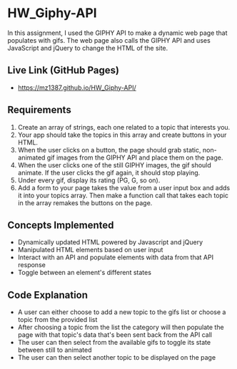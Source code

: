 # HW_Giphy-API
In this assignment, I used the GIPHY API to make a dynamic web page that populates with gifs. The web page also calls the GIPHY API and uses JavaScript and jQuery to change the HTML of the site.

## Live Link (GitHub Pages)
- https://mz1387.github.io/HW_Giphy-API/


## Requirements

1. Create an array of strings, each one related to a topic that interests you.
2. Your app should take the topics in this array and create buttons in your HTML.
3. When the user clicks on a button, the page should grab static, non-animated gif images from the GIPHY API and place them on the page.
4. When the user clicks one of the still GIPHY images, the gif should animate. If the user clicks the gif again, it should stop playing.
5. Under every gif, display its rating (PG, G, so on).
6. Add a form to your page takes the value from a user input box and adds it into your topics array. Then make a function call that takes each topic in the array remakes the buttons on the page.

## Concepts Implemented

- Dynamically updated HTML powered by Javascript and jQuery
- Manipulated HTML elements based on user input
- Interact with an API and populate elements with data from that API response
- Toggle between an element's different states

## Code Explanation

- A user can either choose to add a new topic to the gifs list or choose a topic from the provided list
- After choosing a topic from the list the category will then populate the page with that topic's data that's been sent back from the API call
- The user can then select from the available gifs to toggle its state between still to animated
- The user can then select another topic to be displayed on the page
